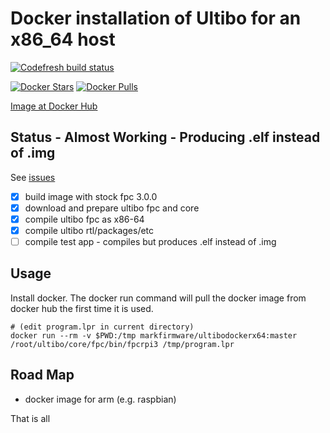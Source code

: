 # Docker installation of Ultibo for an x86_64 host

[![Codefresh build status](https://g.codefresh.io/api/badges/build?branch=master&repoName=ultibodockerx64&repoOwner=markfirmware&pipelineName=ultibodockerx64&accountName=markfirmware)](https://g.codefresh.io/repositories/markfirmware/ultibodockerx64/builds?filter=trigger:build)

[![Docker Stars](https://img.shields.io/docker/stars/markfirmware/ultibodockerx64.svg?style=flat-square)](https://hub.docker.com/r/markfirmware/ultibodockerx64/)
[![Docker Pulls](https://img.shields.io/docker/pulls/markfirmware/ultibodockerx64.svg?style=flat-square)](https://hub.docker.com/r/markfirmware/ultibodockerx64/)

[Image at Docker Hub](https://hub.docker.com/r/markfirmware/ultibodockerx64/)

## Status - Almost Working - Producing .elf instead of .img

See [issues](https://github.com/markfirmware/ultibodockerx64/issues)

* [x] build image with stock fpc 3.0.0
* [x] download and prepare ultibo fpc and core
* [x] compile ultibo fpc as x86-64
* [x] compile ultibo rtl/packages/etc
* [ ] compile test app - compiles but produces .elf instead of .img

## Usage

Install docker. The docker run command will pull the docker image from docker hub the first time it is used.
```
# (edit program.lpr in current directory)
docker run --rm -v $PWD:/tmp markfirmware/ultibodockerx64:master /root/ultibo/core/fpc/bin/fpcrpi3 /tmp/program.lpr
```

## Road Map

* docker image for arm (e.g. raspbian)

That is all
